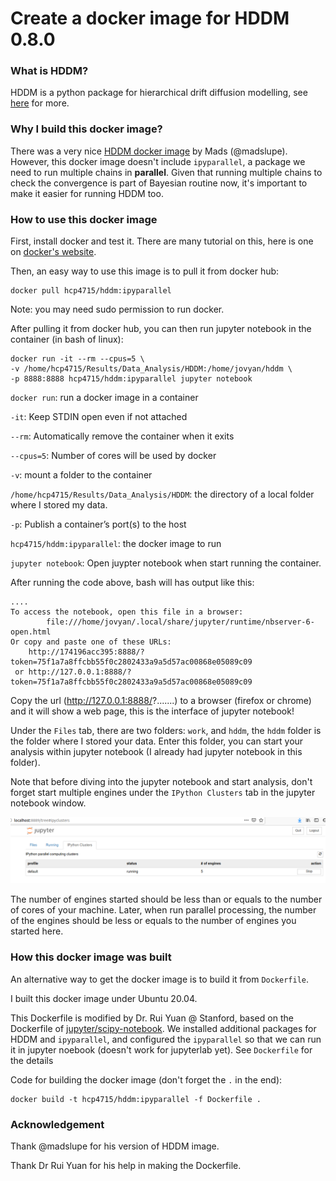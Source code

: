 # Create a docker image for HDDM 0.8.0

### What is HDDM? 
HDDM is a python package for hierarchical drift diffusion modelling, see [here](http://ski.clps.brown.edu/hddm_docs/index.html) for more.

### Why I build this docker image?
There was a very nice [HDDM docker image](https://registry.hub.docker.com/r/madslupe/hddm) by Mads (@madslupe). However, this docker image doesn't include `ipyparallel`, a package we need to run multiple chains in **parallel**. Given that running multiple chains to check the convergence is part of Bayesian routine now, it's important to make it easier for running HDDM too. 

### How to use this docker image

First, install docker and test it. There are many tutorial on this, here is one on [docker's website](https://docs.docker.com/engine/install/ubuntu/).

Then, an easy way to use this image is to pull it from docker hub:

```
docker pull hcp4715/hddm:ipyparallel
```
Note: you may need sudo permission to run docker.

After pulling it from docker hub, you can then run jupyter notebook in the container (in bash of linux):

```
docker run -it --rm --cpus=5 \
-v /home/hcp4715/Results/Data_Analysis/HDDM:/home/jovyan/hddm \
-p 8888:8888 hcp4715/hddm:ipyparallel jupyter notebook
```
`docker run`:     run a docker image in a container

`-it`:       Keep STDIN open even if not attached

`--rm`:     Automatically remove the container when it exits

`--cpus=5`: Number of cores will be used by docker

`-v`: mount a folder to the container

`/home/hcp4715/Results/Data_Analysis/HDDM`: the directory of a local folder where I stored my data. 

`-p`: Publish a container’s port(s) to the host

`hcp4715/hddm:ipyparallel`:   the docker image to run

`jupyter notebook`:     Open juypter notebook when start running the container.

After running the code above, bash will has output like this:

```
....
To access the notebook, open this file in a browser:
        file:///home/jovyan/.local/share/jupyter/runtime/nbserver-6-open.html
Or copy and paste one of these URLs:
    http://174196acc395:8888/?token=75f1a7a8ffcbb55f0c2802433a9a5d57ac00868e05089c09
 or http://127.0.0.1:8888/?token=75f1a7a8ffcbb55f0c2802433a9a5d57ac00868e05089c09
```

Copy the url (http://127.0.0.1:8888/?.......) to a browser (firefox or chrome) and it will show a web page, this is the interface of jupyter notebook! 

Under the `Files` tab, there are two folders: `work`, and `hddm`, the `hddm` folder is the folder where I stored your data. Enter this folder, you can start your analysis within jupyter notebook (I already had jupyter notebook in this folder).

Note that before diving into the jupyter notebook and start analysis, don't forget start multiple engines under the `IPython Clusters` tab in the jupyter notebook window.

![screenshot for ipython clusters](pic/icluster.png)

The number of engines started should be less than or equals to the number of cores of your machine. Later, when run parallel processing, the number of the engines should be less or equals to the number of engines you started here.

### How this docker image was built
An alternative way to get the docker image is to build it from `Dockerfile`.

I built this docker image under Ubuntu 20.04. 

This Dockerfile is modified by Dr. Rui Yuan @ Stanford, based on the Dockerfile of [jupyter/scipy-notebook](https://hub.docker.com/r/jupyter/scipy-notebook/dockerfile). We installed additional packages for HDDM and `ipyparallel`, and configured the `ipyparallel` so that we can run it in jupyter noebook (doesn't work for jupyterlab yet). See `Dockerfile` for the details

Code for building the docker image (don't forget the `.` in the end):

```
docker build -t hcp4715/hddm:ipyparallel -f Dockerfile .
```

### Acknowledgement
Thank @madslupe for his version of HDDM image.

Thank Dr Rui Yuan for his help in making the Dockerfile.